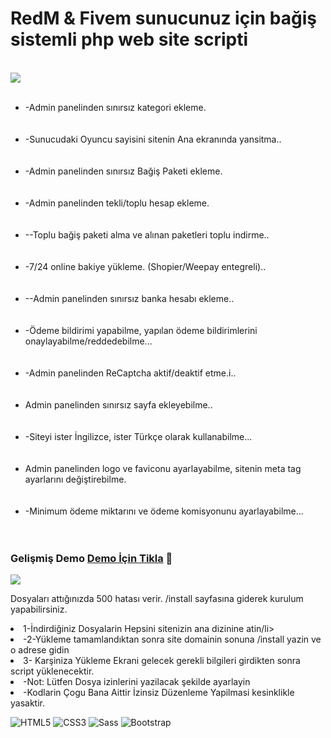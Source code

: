 <h1> RedM & Fivem sunucunuz için bağiş sistemli php web site scripti </h1>
<p/>

<br />

<img  src="https://i.hizliresim.com/lipqLi.png">


<br />
<br />



<ul>
 
  <li>-Admin panelinden sınırsız kategori ekleme.</li>
  <br> </br>
  <li>-Sunucudaki Oyuncu sayisini sitenin Ana ekranında yansitma..</li>
    <br> </br>
  <li>-Admin panelinden sınırsız Bağiş Paketi ekleme.</li>
    <br> </br>
  <li>-Admin panelinden tekli/toplu hesap ekleme.</li>
    <br> </br>
  <li>--Toplu bağiş paketi alma ve alınan paketleri toplu indirme..</li>
    <br> </br>
  <li>-7/24 online bakiye yükleme. (Shopier/Weepay entegreli)..</li>
    <br> </br>
  <li>--Admin panelinden sınırsız banka hesabı ekleme..</li>
    <br> </br>
  <li>-Ödeme bildirimi yapabilme, yapılan ödeme bildirimlerini onaylayabilme/reddedebilme...</li>
    <br> </br>
  <li>-Admin panelinden ReCaptcha aktif/deaktif etme.i..</li>
    <br> </br>
  <li>Admin panelinden sınırsız sayfa ekleyebilme..</li>
    <br> </br>
  <li>-Siteyi ister İngilizce, ister Türkçe olarak kullanabilme...</li>
    <br> </br>
  <li>Admin panelinden logo ve faviconu ayarlayabilme, sitenin meta tag ayarlarını değiştirebilme.</li>
    <br> </br>
  <li>-Minimum ödeme miktarını ve ödeme komisyonunu ayarlayabilme...</li>
    <br> </br>
</ul>  



### Gelişmiş Demo [Demo İçin Tikla](http://nation.cheapplay.store/) 🦾




 <img  src="https://i.hizliresim.com/bfxKmE.png">


Dosyaları attığınızda 500 hatası verir. /install sayfasına giderek kurulum yapabilirsiniz.



  <li>1-İndirdiğiniz Dosyalarin Hepsini sitenizin ana dizinine atin/li>
  <li>-2-Yükleme tamamlandıktan sonra site domainin sonuna /install yazin ve o adrese gidin</li>
  <li>3- Karşiniza Yükleme Ekrani gelecek gerekli bilgileri girdikten sonra script yüklenecektir.</li>
  <li>-Not: Lütfen Dosya izinlerini yazilacak şekilde ayarlayin </li>
  
  <li>-Kodlarin Çogu Bana Aittir İzinsiz Düzenleme Yapilmasi kesinklikle yasaktir. </li>
  
  
  ![HTML5](https://img.shields.io/badge/HTML5-E34F26?logo=HTML5&logoColor=white&style=flat)
  ![CSS3](https://img.shields.io/badge/CSS3-157286?logo=CSS3&logoColor=white&style=flat)
  ![Sass](https://img.shields.io/badge/Sass-CC6699?logo=Sass&logoColor=white&style=flat)
  ![Bootstrap](https://img.shields.io/badge/Bootstrap-563D7C?logo=Bootstrap&logoColor=white&style=flat)
